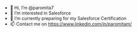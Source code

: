 - 👋 Hi, I’m @paromita7
- 👀 I’m interested in Salesforce
- 🌱 I’m currently preparing for my Salesforce Certification
- 📫 Contact me on https://www.linkedin.com/in/paromitam/

<!---
paromita7/paromita7 is a ✨ special ✨ repository because its `README.md` (this file) appears on your GitHub profile.
You can click the Preview link to take a look at your changes.
--->
